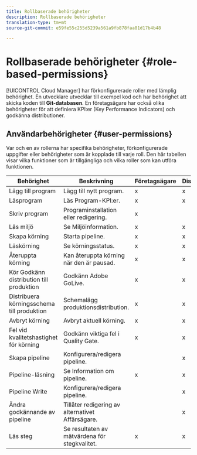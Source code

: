 ```yaml
---
title: Rollbaserade behörigheter
description: Rollbaserade behörigheter
translation-type: tm+mt
source-git-commit: e59fe55c255d5239a561a9fb878faa81d17b4b48

---
```



# Rollbaserade behörigheter {#role-based-permissions}

[!UICONTROL Cloud Manager] har förkonfigurerade roller med lämplig behörighet. En utvecklare utvecklar till exempel kod och har behörighet att skicka koden till **Git-databasen**. En företagsägare har också olika behörigheter för att definiera KPI:er (Key Performance Indicators) och godkänna distributioner.

## Användarbehörigheter {#user-permissions}

Var och en av rollerna har specifika behörigheter, förkonfigurerade uppgifter eller behörigheter som är kopplade till varje roll. Den här tabellen visar vilka funktioner som är tillgängliga och vilka roller som kan utföra funktionen.

| Behörighet | Beskrivning | Företagsägare | Distributionshanteraren | Programhanteraren | Utvecklare |
|--- |--- |--- |--- |--- |--- |
| Lägg till program | Lägg till nytt program. | x | x | x | x |
| Läsprogram | Läs Program-KPI:er. | x | x | x | x |
| Skriv program | Programinstallation eller redigering. | x |  |  |  |  |
| Läs miljö | Se Miljöinformation. | x | x | x | x |
| Skapa körning | Starta pipeline. | x | x | x |  |
| Läskörning | Se körningsstatus. | x | x | x | x |
| Återuppta körning | Kan återuppta körning när den är pausad. | x | x | x |  | x |
| Kör Godkänn distribution till produktion | Godkänn Adobe GoLive. | x | x | x |  |  |
| Distribuera körningsschema till produktion | Schemalägg produktionsdistribution. | x | x | x |
| Avbryt körning | Avbryt aktuell körning. | x | x | x |  |
| Fel vid kvalitetshastighet för körning | Godkänn viktiga fel i Quality Gate. | x | x | x |  |
| Skapa pipeline | Konfigurera/redigera pipeline. |  | x |  |  |
| Pipeline-läsning | Se Information om pipeline. | x | x | x | x |
| Pipeline Write | Konfigurera/redigera pipeline. |  | x |  |  |
| Ändra godkännande av pipeline | Tillåter redigering av alternativet Affärsägare. |  | x |  |  |
| Läs steg | Se resultaten av mätvärdena för stegkvalitet. | x | x | x | x |
